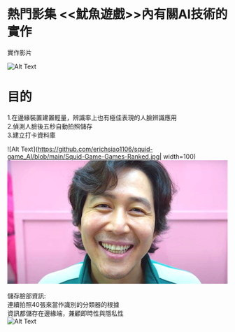 # 熱門影集 <<魷魚遊戲>>內有關AI技術的實作 <br>
實作影片

![Alt Text](https://github.com/erichsiao1106/squid-game_AI/blob/main/move-detect.gif)




# 目的
1.在邊緣裝置建置輕量，辨識率上也有極佳表現的人臉辨識應用<br>
2.偵測人臉後五秒自動拍照儲存<br>
3.建立打卡資料庫<br>

![Alt Text](https://github.com/erichsiao1106/squid-game_AI/blob/main/Squid-Game-Games-Ranked.jpg| width=100)
![Alt Text](https://github.com/erichsiao1106/squid-game_AI/blob/main/intro-1632168234.jpg )

儲存臉部資訊:<br>
連續拍照40張來當作識別的分類器的根據<br>
資訊都儲存在邊緣端，兼顧即時性與隱私性<br>
![Alt Text](https://github.com/erichsiao1106/squid-game_AI/blob/main/auto-take-pic.gif)
